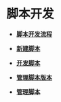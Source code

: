 # 脚本开发<a name="dgc_01_0421"></a>

-   **[脚本开发流程](脚本开发流程.md)**  

-   **[新建脚本](新建脚本.md)**  

-   **[开发脚本](开发脚本.md)**  

-   **[管理脚本版本](管理脚本版本.md)**  

-   **[管理脚本](管理脚本.md)**  


